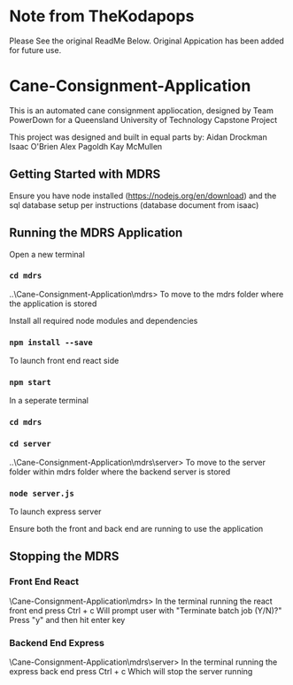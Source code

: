 # Note from TheKodapops
Please See the original ReadMe Below. Original Appication has been added for future use.

# Cane-Consignment-Application
This is an automated cane consignment appliocation, designed by Team PowerDown for a Queensland University of Technology Capstone Project

This project was designed and built in equal parts by:
Aidan Drockman
Isaac O'Brien
Alex Pagoldh
Kay McMullen

## Getting Started with MDRS
Ensure you have node installed (https://nodejs.org/en/download) and the sql database setup per instructions (database document from isaac)

## Running the MDRS Application
Open a new terminal 
### `cd mdrs`
..\Cane-Consignment-Application\mdrs>
To move to the mdrs folder where the application is stored 

Install all required node modules and dependencies
### `npm install --save`

To launch front end react side
### `npm start`

In a seperate terminal 
### `cd mdrs`
### `cd server`
..\Cane-Consignment-Application\mdrs\server>
To move to the server folder within mdrs folder where the backend server is stored

### `node server.js`
To launch express server 

Ensure both the front and back end are running to use the application 

## Stopping the MDRS
### Front End React
\Cane-Consignment-Application\mdrs>
In the terminal running the react front end press
Ctrl + c
Will prompt user with 
"Terminate batch job (Y/N)?"
Press "y" and then hit enter key

### Backend End Express
\Cane-Consignment-Application\mdrs\server>
In the terminal running the express back end press
Ctrl + c
Which will stop the server running 




